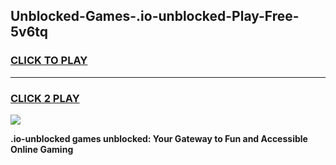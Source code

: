 
## Unblocked-Games-.io-unblocked-Play-Free-5v6tq
<h3>
<a href="https://premium76.site?title=.io-unblocked&ref=10A">CLICK TO PLAY</a></h3>
<hr>

<h3>
<a href="https://premium76.site?title=.io-unblocked&ref=10A">CLICK 2 PLAY</a>
  
</h3>

<a href="https://premium76.site?title=.io-unblocked&ref=10A"><img src="https://clearcache.store/games.png"></a>


**.io-unblocked games unblocked: Your Gateway to Fun and Accessible Online Gaming**

